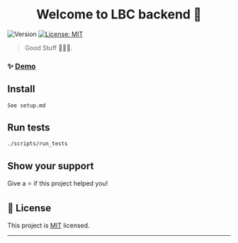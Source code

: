 <h1 align="center">Welcome to LBC backend 👋</h1>
<p>
  <img alt="Version" src="https://img.shields.io/badge/version-0.1-blue.svg?cacheSeconds=2592000" />
  <a href="https://opensource.org/licenses/MIT" target="_blank">
    <img alt="License: MIT" src="https://img.shields.io/badge/License-MIT-yellow.svg" />
  </a>
</p>


> Good Stuff 🤩🤩🤩.

### ✨ [Demo](maybe?)

## Install

```sh
See setup.md
```

## Run tests

```sh
./scripts/run_tests
```

## Show your support

Give a ⭐️ if this project helped you!

## 📝 License

This project is [MIT](https://opensource.org/licenses/MIT) licensed.

***
